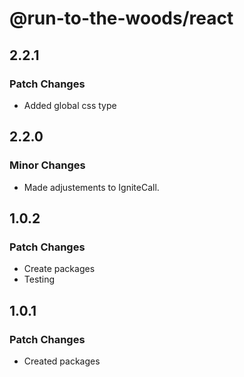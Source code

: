 # @run-to-the-woods/react

## 2.2.1

### Patch Changes

- Added global css type

## 2.2.0

### Minor Changes

- Made adjustements to IgniteCall.

## 1.0.2

### Patch Changes

- Create packages
- Testing

## 1.0.1

### Patch Changes

- Created packages
